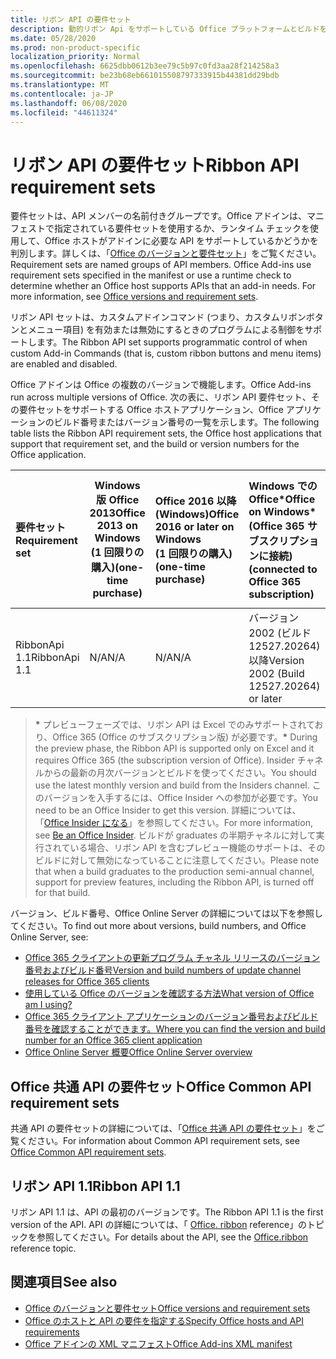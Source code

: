 ```yaml
---
title: リボン API の要件セット
description: 動的リボン Api をサポートしている Office プラットフォームとビルドを指定します。
ms.date: 05/28/2020
ms.prod: non-product-specific
localization_priority: Normal
ms.openlocfilehash: 6625dbb0612b3ee79c5b97c0fd3aa28f214258a3
ms.sourcegitcommit: be23b68eb661015508797333915b44381dd29bdb
ms.translationtype: MT
ms.contentlocale: ja-JP
ms.lasthandoff: 06/08/2020
ms.locfileid: "44611324"
---
```

# <a name="ribbon-api-requirement-sets"></a><span data-ttu-id="5f180-103">リボン API の要件セット</span><span class="sxs-lookup"><span data-stu-id="5f180-103">Ribbon API requirement sets</span></span>

<span data-ttu-id="5f180-p101">要件セットは、API メンバーの名前付きグループです。Office アドインは、マニフェストで指定されている要件セットを使用するか、ランタイム チェックを使用して、Office ホストがアドインに必要な API をサポートしているかどうかを判別します。詳しくは、「[Office のバージョンと要件セット](/office/dev/add-ins/develop/office-versions-and-requirement-sets)」をご覧ください。</span><span class="sxs-lookup"><span data-stu-id="5f180-p101">Requirement sets are named groups of API members. Office Add-ins use requirement sets specified in the manifest or use a runtime check to determine whether an Office host supports APIs that an add-in needs. For more information, see [Office versions and requirement sets](/office/dev/add-ins/develop/office-versions-and-requirement-sets).</span></span>

<span data-ttu-id="5f180-107">リボン API セットは、カスタムアドインコマンド (つまり、カスタムリボンボタンとメニュー項目) を有効または無効にするときのプログラムによる制御をサポートします。</span><span class="sxs-lookup"><span data-stu-id="5f180-107">The Ribbon API set supports programmatic control of when custom Add-in Commands (that is, custom ribbon buttons and menu items) are enabled and disabled.</span></span>

<span data-ttu-id="5f180-108">Office アドインは Office の複数のバージョンで機能します。</span><span class="sxs-lookup"><span data-stu-id="5f180-108">Office Add-ins run across multiple versions of Office.</span></span> <span data-ttu-id="5f180-109">次の表に、リボン API 要件セット、その要件セットをサポートする Office ホストアプリケーション、Office アプリケーションのビルド番号またはバージョン番号の一覧を示します。</span><span class="sxs-lookup"><span data-stu-id="5f180-109">The following table lists the Ribbon API requirement sets, the Office host applications that support that requirement set, and the build or version numbers for the Office application.</span></span>

|  <span data-ttu-id="5f180-110">要件セット</span><span class="sxs-lookup"><span data-stu-id="5f180-110">Requirement set</span></span>  | <span data-ttu-id="5f180-111">Windows 版 Office 2013</span><span class="sxs-lookup"><span data-stu-id="5f180-111">Office 2013 on Windows</span></span><br><span data-ttu-id="5f180-112">(1 回限りの購入)</span><span class="sxs-lookup"><span data-stu-id="5f180-112">(one-time purchase)</span></span> | <span data-ttu-id="5f180-113">Office 2016 以降 (Windows)</span><span class="sxs-lookup"><span data-stu-id="5f180-113">Office 2016 or later on Windows</span></span><br><span data-ttu-id="5f180-114">(1 回限りの購入)</span><span class="sxs-lookup"><span data-stu-id="5f180-114">(one-time purchase)</span></span>   | <span data-ttu-id="5f180-115">Windows での Office\*</span><span class="sxs-lookup"><span data-stu-id="5f180-115">Office on Windows\*</span></span><br><span data-ttu-id="5f180-116">(Office 365 サブスクリプションに接続)</span><span class="sxs-lookup"><span data-stu-id="5f180-116">(connected to Office 365 subscription)</span></span> |  <span data-ttu-id="5f180-117">Office on iPad</span><span class="sxs-lookup"><span data-stu-id="5f180-117">Office on iPad</span></span><br><span data-ttu-id="5f180-118">(Office 365 サブスクリプションに接続済み)</span><span class="sxs-lookup"><span data-stu-id="5f180-118">(connected to Office 365 subscription)</span></span>  |  <span data-ttu-id="5f180-119">Office on Mac\*</span><span class="sxs-lookup"><span data-stu-id="5f180-119">Office on Mac\*</span></span><br><span data-ttu-id="5f180-120">(Office 365 サブスクリプションに接続済み)</span><span class="sxs-lookup"><span data-stu-id="5f180-120">(connected to Office 365 subscription)</span></span>  | <span data-ttu-id="5f180-121">Office on the web\*</span><span class="sxs-lookup"><span data-stu-id="5f180-121">Office on the web\*</span></span>  |  <span data-ttu-id="5f180-122">Office Online Server</span><span class="sxs-lookup"><span data-stu-id="5f180-122">Office Online Server</span></span>  |
|:-----|-----|:-----|:-----|:-----|:-----|:-----|:-----|
| <span data-ttu-id="5f180-123">RibbonApi 1.1</span><span class="sxs-lookup"><span data-stu-id="5f180-123">RibbonApi 1.1</span></span>  | <span data-ttu-id="5f180-124">N/A</span><span class="sxs-lookup"><span data-stu-id="5f180-124">N/A</span></span> | <span data-ttu-id="5f180-125">N/A</span><span class="sxs-lookup"><span data-stu-id="5f180-125">N/A</span></span> | <span data-ttu-id="5f180-126">バージョン 2002 (ビルド 12527.20264) 以降</span><span class="sxs-lookup"><span data-stu-id="5f180-126">Version 2002 (Build 12527.20264) or later</span></span> | <span data-ttu-id="5f180-127">16.38 以降</span><span class="sxs-lookup"><span data-stu-id="5f180-127">16.38 or later</span></span> | <span data-ttu-id="5f180-128">N/A</span><span class="sxs-lookup"><span data-stu-id="5f180-128">N/A</span></span> | <span data-ttu-id="5f180-129">2020 年 2 月</span><span class="sxs-lookup"><span data-stu-id="5f180-129">February 2020</span></span> | <span data-ttu-id="5f180-130">N/A</span><span class="sxs-lookup"><span data-stu-id="5f180-130">N/A</span></span>|

> <span data-ttu-id="5f180-131">**&#42;** プレビューフェーズでは、リボン API は Excel でのみサポートされており、Office 365 (Office のサブスクリプション版) が必要です。</span><span class="sxs-lookup"><span data-stu-id="5f180-131">**&#42;** During the preview phase, the Ribbon API is supported only on Excel and it requires Office 365 (the subscription version of Office).</span></span> <span data-ttu-id="5f180-132">Insider チャネルからの最新の月次バージョンとビルドを使ってください。</span><span class="sxs-lookup"><span data-stu-id="5f180-132">You should use the latest monthly version and build from the Insiders channel.</span></span> <span data-ttu-id="5f180-133">このバージョンを入手するには、Office Insider への参加が必要です。</span><span class="sxs-lookup"><span data-stu-id="5f180-133">You need to be an Office Insider to get this version.</span></span> <span data-ttu-id="5f180-134">詳細については、「[Office Insider になる](https://products.office.com/office-insider?tab=tab-1)」を参照してください。</span><span class="sxs-lookup"><span data-stu-id="5f180-134">For more information, see [Be an Office Insider](https://products.office.com/office-insider?tab=tab-1).</span></span> <span data-ttu-id="5f180-135">ビルドが graduates の半期チャネルに対して実行されている場合、リボン API を含むプレビュー機能のサポートは、そのビルドに対して無効になっていることに注意してください。</span><span class="sxs-lookup"><span data-stu-id="5f180-135">Please note that when a build graduates to the production semi-annual channel, support for preview features, including the Ribbon API, is turned off for that build.</span></span>

<span data-ttu-id="5f180-136">バージョン、ビルド番号、Office Online Server の詳細については以下を参照してください。</span><span class="sxs-lookup"><span data-stu-id="5f180-136">To find out more about versions, build numbers, and Office Online Server, see:</span></span>

- [<span data-ttu-id="5f180-137">Office 365 クライアントの更新プログラム チャネル リリースのバージョン番号およびビルド番号</span><span class="sxs-lookup"><span data-stu-id="5f180-137">Version and build numbers of update channel releases for Office 365 clients</span></span>](https://support.office.com/article/version-and-build-numbers-of-update-channel-releases-ae942449-1fca-4484-898b-a933ea23def7)
- [<span data-ttu-id="5f180-138">使用している Office のバージョンを確認する方法</span><span class="sxs-lookup"><span data-stu-id="5f180-138">What version of Office am I using?</span></span>](https://support.office.com/article/What-version-of-Office-am-I-using-932788b8-a3ce-44bf-bb09-e334518b8b19)
- [<span data-ttu-id="5f180-139">Office 365 クライアント アプリケーションのバージョン番号およびビルド番号を確認することができます。</span><span class="sxs-lookup"><span data-stu-id="5f180-139">Where you can find the version and build number for an Office 365 client application</span></span>](https://support.office.com/article/version-and-build-numbers-of-update-channel-releases-ae942449-1fca-4484-898b-a933ea23def7)
- [<span data-ttu-id="5f180-140">Office Online Server 概要</span><span class="sxs-lookup"><span data-stu-id="5f180-140">Office Online Server overview</span></span>](/officeonlineserver/office-online-server-overview)

## <a name="office-common-api-requirement-sets"></a><span data-ttu-id="5f180-141">Office 共通 API の要件セット</span><span class="sxs-lookup"><span data-stu-id="5f180-141">Office Common API requirement sets</span></span>

<span data-ttu-id="5f180-142">共通 API の要件セットの詳細については、「[Office 共通 API の要件セット](office-add-in-requirement-sets.md)」をご覧ください。</span><span class="sxs-lookup"><span data-stu-id="5f180-142">For information about Common API requirement sets, see [Office Common API requirement sets](office-add-in-requirement-sets.md).</span></span>

## <a name="ribbon-api-11"></a><span data-ttu-id="5f180-143">リボン API 1.1</span><span class="sxs-lookup"><span data-stu-id="5f180-143">Ribbon API 1.1</span></span>

<span data-ttu-id="5f180-144">リボン API 1.1 は、API の最初のバージョンです。</span><span class="sxs-lookup"><span data-stu-id="5f180-144">The Ribbon API 1.1 is the first version of the API.</span></span> <span data-ttu-id="5f180-145">API の詳細については、「 [Office. ribbon](/javascript/api/office/office.ribbon) reference」のトピックを参照してください。</span><span class="sxs-lookup"><span data-stu-id="5f180-145">For details about the API, see the [Office.ribbon ](/javascript/api/office/office.ribbon) reference topic.</span></span>

## <a name="see-also"></a><span data-ttu-id="5f180-146">関連項目</span><span class="sxs-lookup"><span data-stu-id="5f180-146">See also</span></span>

- [<span data-ttu-id="5f180-147">Office のバージョンと要件セット</span><span class="sxs-lookup"><span data-stu-id="5f180-147">Office versions and requirement sets</span></span>](/office/dev/add-ins/develop/office-versions-and-requirement-sets)
- [<span data-ttu-id="5f180-148">Office のホストと API の要件を指定する</span><span class="sxs-lookup"><span data-stu-id="5f180-148">Specify Office hosts and API requirements</span></span>](/office/dev/add-ins/develop/specify-office-hosts-and-api-requirements)
- [<span data-ttu-id="5f180-149">Office アドインの XML マニフェスト</span><span class="sxs-lookup"><span data-stu-id="5f180-149">Office Add-ins XML manifest</span></span>](/office/dev/add-ins/develop/add-in-manifests)
